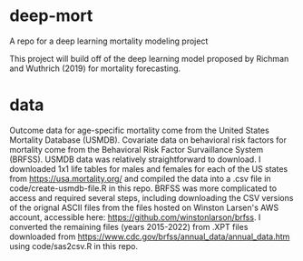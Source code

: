 # deep-mort
A repo for a deep learning mortality modeling project

This project will build off of the deep learning model proposed by Richman and Wuthrich (2019) for mortality forecasting. 

# data 
Outcome data for age-specific mortality come from the United States Mortality Database (USMDB). Covariate data on behavioral risk factors for mortality come from the Behavioral Risk Factor Survaillance System (BRFSS). USMDB data was relatively straightforward to download. I downloaded 1x1 life tables for males and females for each of the US states from https://usa.mortality.org/ and compiled the data into a .csv file in code/create-usmdb-file.R in this repo. BRFSS was more complicated to access and required several steps, including downloading the CSV versions of the orignal ASCII files from the files hosted on Winston Larsen's AWS account, accessible here: https://github.com/winstonlarson/brfss. I converted the remaining files (years 2015-2022) from .XPT files downloaded from https://www.cdc.gov/brfss/annual_data/annual_data.htm using code/sas2csv.R in this repo. 

